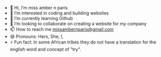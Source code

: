 - 👋 Hi, I’m miss amber n paris
- 👀 I’m interested in coding and building websites
- 🌱 I’m currently learning Github
- 💞️ I’m looking to collaborate on creating a website for my company
- 📫 How to reach me missambernparis@gmail.com
- 😄 Pronouns: Hers, She, I, 
- ⚡ Fun fact: In some African tribes  they do not have a translation for the english word and concept of "try". 

<!---
missambernparis/missambernparis is a ✨ special ✨ repository because its `README.md` (this file) appears on your GitHub profile.
You can click the Preview link to take a look at your changes.
--->
